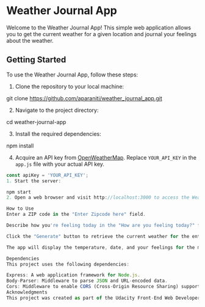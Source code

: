 # Weather Journal App

Welcome to the Weather Journal App! This simple web application allows you to get the current weather for a given location and journal your feelings about the weather.

## Getting Started

To use the Weather Journal App, follow these steps:

1. Clone the repository to your local machine:

git clone https://github.com/aparaniti/weather_journal_app.git

2. Navigate to the project directory:

cd weather-journal-app

3. Install the required dependencies:

npm install

4. Acquire an API key from [OpenWeatherMap](https://openweathermap.org/). Replace `YOUR_API_KEY` in the `app.js` file with your actual API key.

```javascript
const apiKey = 'YOUR_API_KEY';
1. Start the server:

npm start
2. Open a web browser and visit http://localhost:3000 to access the Weather Journal App.

How to Use
Enter a ZIP code in the "Enter Zipcode here" field.

Describe how you're feeling today in the "How are you feeling today?" field.

Click the "Generate" button to retrieve the current weather for the entered location and your feelings.

The app will display the temperature, date, and your feelings for the most recent entry.

Dependencies
This project uses the following dependencies:

Express: A web application framework for Node.js.
Body-Parser: Middleware to parse JSON and URL-encoded data.
Cors: Middleware to enable CORS (Cross-Origin Resource Sharing) support.
Acknowledgments
This project was created as part of the Udacity Front-End Web Developer Nanodegree.
